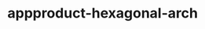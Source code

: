  # appproduct-hexagonal-arch                 
            
         
                       
        
                
                   
              
                      
        
       
           
     
   
   
   
 
